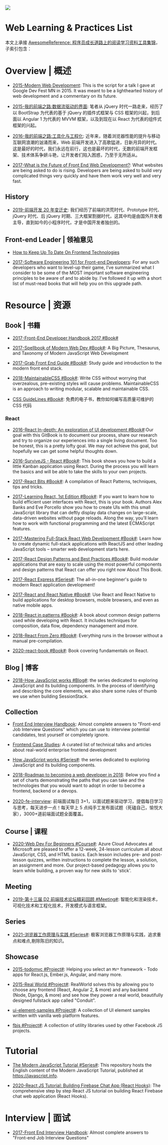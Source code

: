 ![](http://7xi5sw.com1.z0.glb.clouddn.com/1-gcVLvWktBPvc3rgp5fLvBA.jpeg)

# Web Learning & Practices List

本文上承接 [AwesomeReference: 程序员成长道路上的阅读学习资料工具集锦](https://github.com/wx-chevalier/Awesome-Lists)，子索引包含：

# Overview | 概述

- [2015-Modern Web Development](http://6me.us/nS16): This is the script for a talk I gave at Google Dev Fest MN in 2015. It was meant to be a lighthearted history of web development and a commentary on its future.

- [2015-我的前端之路:数据流驱动的界面](https://segmentfault.com/a/1190000004292245): 笔者从 jQuery 时代一路走来，经历了以 BootStrap 为代表的基于 jQuery 的插件式框架与 CSS 框架的兴起，到后面以 Angular 1 为代表的 MVVM 框架，以及到现在以 React 为代表的组件式框架的兴起。

- [2016-我的前端之路:工具化与工程化](https://zhuanlan.zhihu.com/p/24575395): 近年来，随着浏览器性能的提升与移动互联网浪潮的汹涌而来，Web 前端开发进入了高歌猛进，日新月异的时代。这是最好的时代，我们永远在前行，这也是最坏的时代，无数的前端开发框架、技术体系争妍斗艳，让开发者们陷入困惑，乃至于无所适从。

- [2017-What is the Future of Front End Web Development?](https://parg.co/bJr): What websites are being asked to do is rising. Developers are being asked to build very complicated things very quickly and have them work very well and very fast.

## History

- [2019-前端开发 20 年变迁史](https://mp.weixin.qq.com/s/cDsYO1AsYXOjZVpSwBq2HA): 我们经历了前端的洪荒时代、Prototype 时代、jQuery 时代、后 jQuery 时期、三大框架割据时代，这其中均是由国外开发者主导，直到如今的小程序时代，才是中国开发者独创的。

## Front-end Leader | 领袖意见

- [How to Keep Up To Date On Frontend Technologies](https://uptodate.frontendrescue.org/)

- [2017-Software Engineering 101 for Front-end Developers](https://parg.co/byf): For any such developers who want to level-up their game, I’ve summarized what I consider to be some of the MOST important software engineering principles to be aware of and to abide by. I’ve followed it up with a short list of must-read books that will help you on this upgrade path.

# Resource | 资源

## Book | 书籍

- [2017-Front-End Developer Handbook 2017 #Book#](https://www.gitbook.com/book/frontendmasters/front-end-handbook-2017/details)

- [2017-Spellbook of Modern Web Dev #Book#](https://parg.co/bv9): A Big Picture, Thesaurus, and Taxonomy of Modern JavaScript Web Development

- [2017-Grab Front End Guide #Book#](https://github.com/grab/front-end-guide): Study guide and introduction to the modern front end stack.

- [2018-MaintainableCSS #Book#](https://maintainablecss.com/): Write CSS without worrying that overzealous, pre-existing styles will cause problems. MaintainableCSS is an approach to writing modular, scalable and maintainable CSS.

- [CSS GuideLines #Book#](http://cssguidelin.es/): 免费的电子书，教你如何编写高质量可维护的 CSS 代码

### React

- [2016-React In-depth: An exploration of UI development #Book#](https://www.gitbook.com/book/developmentarc/react-indepth/details):Our goal with this GitBook is to document our process, share our research and try to organize our experiences into a single living document. Too be honest, this is a pretty lofty goal. We may not achieve this goal, but hopefully we can get some helpful thoughts down.

- [2016-SurviveJS - React #Book#](https://github.com/survivejs/react-book): This book shows you how to build a little Kanban application using React. During the process you will learn the basics and will be able to take the skills to your own projects.

- [2017-React Bits #Book#](https://github.com/vasanthk/react-bits): A compilation of React Patterns, techniques, tips and tricks.

- [2017-Learning React, 1st Edition #Book#](https://www.safaribooksonline.com/library/view/learning-react-1st/9781491954614/): If you want to learn how to build efficient user interfaces with React, this is your book. Authors Alex Banks and Eve Porcello show you how to create UIs with this small JavaScript library that can deftly display data changes on large-scale, data-driven websites without page reloads. Along the way, you’ll learn how to work with functional programming and the latest ECMAScript features.

- [2017-Mastering Full-Stack React Web Development #Book#](https://www.safaribooksonline.com/library/view/mastering-full-stack-react/9781786461766/): Learn how to create dynamic full-stack applications with ReactJS and other leading JavaScript tools – smarter web development starts here.

- [2017-React Design Patterns and Best Practices #Book#](https://www.safaribooksonline.com/library/view/react-design-patterns/9781786464538/): Build modular applications that are easy to scale using the most powerful components and design patterns that React can offer you right now About This Book.

- [2017-React Express #Series#](https://github.com/dabbott/react-express): The all-in-one beginner's guide to modern React application development!

- [2017-React and React Native #Book#](https://parg.co/beh): Use React and React Native to build applications for desktop browsers, mobile browsers, and even as native mobile apps.

- [2018-React in patterns #Book#](https://legacy.gitbook.com/book/krasimir/react-in-patterns/details): A book about common design patterns used while developing with React. It includes techniques for composition, data flow, dependency management and more.

- [2018-React From Zero #Book#](https://github.com/kay-is/react-from-zero): Everything runs in the browser without a manual pre-compilation.

- [2020-react-book #Book#](https://github.com/softchris/react-book): Book covering fundamentals on React.

## Blog | 博客

- [2018-How JavaScript works #Blog#](https://blog.sessionstack.com/tagged/tutorial): the series dedicated to exploring JavaScript and its building components. In the process of identifying and describing the core elements, we also share some rules of thumb we use when building SessionStack.

## Collection

- [Front End Interview Handbook](https://github.com/yangshun/front-end-interview-handbook): Almost complete answers to "Front-end Job Interview Questions" which you can use to interview potential candidates, test yourself or completely ignore.

- [Frontend Case Studies](https://github.com/andrew--r/frontend-case-studies): A curated list of technical talks and articles about real-world enterprise frontend development

- [How JavaScript works #Series#](https://blog.sessionstack.com/tagged/tutorial): the series dedicated to exploring JavaScript and its building components.

- [2018-Roadmap to becoming a web developer in 2018](https://github.com/kamranahmedse/developer-roadmap): Below you find a set of charts demonstrating the paths that you can take and the technologies that you would want to adopt in order to become a frontend, backend or a devops.

- [2020-fe-interview](https://github.com/haizlin/fe-interview): 前端面试每日 3+1，以面试题来驱动学习，提倡每日学习与思考，每天进步一点！每天早上 5 点纯手工发布面试题（死磕自己，愉悦大家），3000+道前端面试题全面覆盖。

## Course | 课程

- [2020-Web Dev For Beginners #Course#](https://github.com/microsoft/Web-Dev-For-Beginners): Azure Cloud Advocates at Microsoft are pleased to offer a 12-week, 24-lesson curriculum all about JavaScript, CSS, and HTML basics. Each lesson includes pre- and post-lesson quizzes, written instructions to complete the lesson, a solution, an assignment and more. Our project-based pedagogy allows you to learn while building, a proven way for new skills to 'stick'.

## Meeting

- [2019-第十三届 D2 前端技术论坛精彩回顾 #Meeting#](https://www.yuque.com/d2forum/content/d213): 智能化和渲染技术，可视化技术和工程化技术，开发模式与语言框架。

## Series

- [2021-浏览器工作原理与实践 #Series#](https://blog.poetries.top/browser-working-principle/): 极客浏览器工作原理与实践，追求重点和难点,剔除陈旧的知识。

## Showcase

- [2015-todomvc #Project#](https://github.com/tastejs/todomvc): Helping you select an `MV*` framework - Todo apps for React.js, Ember.js, Angular, and many more.

- [2015-Real World #Project#](https://github.com/gothinkster/realworld): RealWorld solves this by allowing you to choose any frontend (React, Angular 2, & more) and any backend (Node, Django, & more) and see how they power a real world, beautifully designed fullstack app called "Conduit".

- [ui-element-samples #Project#](https://github.com/GoogleChrome/ui-element-samples): A collection of UI element samples written with vanilla web platform features.

- [fbjs #Project#](https://github.com/facebook/fbjs): A collection of utility libraries used by other Facebook JS projects.

# Tutorial

- [The Modern JavaScript Tutorial #Series#](https://github.com/javascript-tutorial/en.javascript.info): This repository hosts the English content of the Modern JavaScript Tutorial, published at https://javascript.info.

- [2020-React JS Tutorial: Building Firebase Chat App (React Hooks)](https://www.djamware.com/post/5f2a1d9d9c794f177fd7b527/react-js-tutorial-building-firebase-chat-app-react-hooks#.Xyoht_6g7c8.reddit): The comprehensive step by step React JS tutorial on building React Firebase chat web application (React Hooks).

# Interview | 面试

- [2017-Front End Interview Handbook](https://github.com/yangshun/front-end-interview-handbook): Almost complete answers to "Front-end Job Interview Questions"
